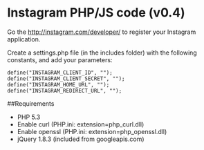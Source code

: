 Instagram PHP/JS code (v0.4)
=========
Go the http://instagram.com/developer/ to register your Instagram application.

Create a settings.php file (in the includes folder) with the following constants, and add your parameters:

    define("INSTAGRAM_CLIENT_ID", "");
    define("INSTAGRAM_CLIENT_SECRET", "");
    define("INSTAGRAM_HOME_URL", "");
    define("INSTAGRAM_REDIRECT_URL", "");

##Requirements

* PHP 5.3
* Enable curl (PHP.ini: extension=php_curl.dll)
* Enable openssl (PHP.ini: extension=php_openssl.dll)
* jQuery 1.8.3 (included from googleapis.com)